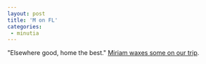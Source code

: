 ```yaml
---
layout: post
title: 'M on FL'
categories:
 - minutia
---
```


"Elsewhere good, home the best." <a href="http://www.danielsjourney.com/miriam/2002_12_01_archives.html#86726705">Miriam waxes some on our trip</a>.

